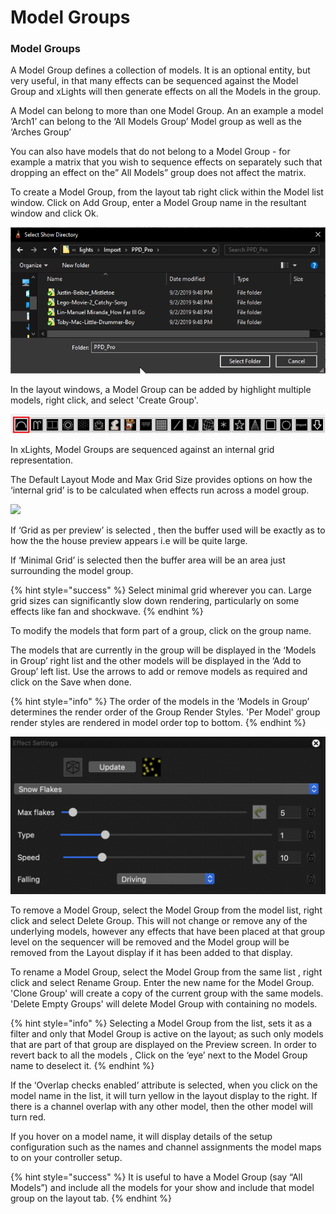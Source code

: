 # Model Groups

### Model Groups

A Model Group defines a collection of models. It is an optional entity, but very useful, in that many effects can be sequenced against the Model Group and xLights will then generate effects on all the Models in the group.

A Model can belong to more than one Model Group. An an example a model ‘Arch1’ can belong to the ‘All Models Group’ Model group as well as the ‘Arches Group’

You can also have models that do not belong to a Model Group  - for example a matrix that you wish to sequence effects on separately such that dropping an effect on the” All Models” group does not affect the matrix.

To create a Model Group, from the layout tab right click within the Model list window. Click on Add Group, enter a Model Group name in the resultant window and click Ok.

![](../../.gitbook/assets/image%20%28185%29.png)

In the layout windows, a Model Group can be added by highlight multiple models, right click, and select 'Create Group'.

![](../../.gitbook/assets/image%20%2817%29.png)

In xLights, Model Groups are sequenced against an internal grid representation.

The Default Layout Mode and Max Grid Size provides options on how the ‘internal grid’ is to be calculated when effects run across a model group.

![](https://lh3.googleusercontent.com/fBfOYue0AOA_lFWxQqvFFETJdwYlDIHqzfcoDelNa-NJub1nkdL9vmFLTA08DHFJSi097h9kDrGlsYueHM5d2IuspjUyI1eesQ4P2SXq4Jc_mPQT2lofsR0g4YMXI3PehU7pspyr)

If ‘Grid as per preview’ is selected , then the buffer used will be exactly as to how the the house preview appears i.e will be quite large.

If ‘Minimal Grid’ is selected then the buffer area will be an area just surrounding the model group.

{% hint style="success" %}
Select minimal grid wherever you can. Large grid sizes can significantly slow down rendering, particularly on some effects like fan and shockwave.
{% endhint %}

To modify the models that form part of a group, click on the group name.

The models that are currently in the group will be displayed in the ‘Models in Group’ right list and the other models will be displayed in the ‘Add to Group’ left list. Use the arrows to add or remove models as required and click on the Save when done.

{% hint style="info" %}
The order of the models in the ‘Models in Group’ determines the render order of the Group Render Styles. 'Per Model' group render styles are rendered in model order top to bottom.
{% endhint %}

![](../../.gitbook/assets/image%20%28462%29.png)

To remove a Model Group, select the Model Group from the model list, right click and select  Delete Group. This will not change or remove any of the underlying models, however any effects that have been placed at that group level on the sequencer will be removed and the Model group will be removed from the Layout display if it has been added to that display.

To rename a Model Group, select the Model Group from the same list , right click and select Rename Group.  Enter the new name for the Model Group. 'Clone Group' will create a copy of the current group with the same models. 'Delete Empty Groups' will delete Model Group with containing no models.

{% hint style="info" %}
Selecting a Model Group from the list, sets it as a filter and only that Model Group is active on the layout; as such only models that are part of that group are displayed on the Preview screen.  In order to revert back to all the models , Click on the ‘eye’ next to the Model Group name to deselect it.
{% endhint %}

If the ‘Overlap checks enabled’ attribute is selected, when you click on the model name in the list, it will turn yellow in the layout display to the right. If there is a channel overlap with any other model, then the other model will turn red.

If you hover on a model name, it will display details of the setup configuration such as the names and channel assignments the model maps to on your controller setup.

{% hint style="success" %}
It is useful to have a Model Group \(say “All Models”\) and include all the models for your show and include that model group on the layout tab.
{% endhint %}

